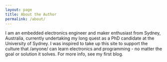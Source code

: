 ```yaml
---
layout: page
title: About the Author
permalink: /about/
---
```


I am an embedded electronics engineer and maker enthusiast from Sydney, Australia, currently undertaking my long quest as a PhD candidate at the University of Sydney. I was inspired to take up this site to support the culture that /anyone/ can learn electronics and programming - no matter the goal or solution it solves. For more info, see my first blog.
